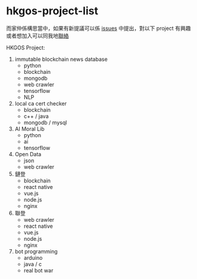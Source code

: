 # hkgos-project-list
而家仲係構思當中，如果有新提議可以係 [issues](https://github.com/hkgos/hkgos-project-list/issues/new) 中提出，對以下 project 有興趣或者想加入可以同我地[聯絡](https://github.com/hkgos/about-us/blob/master/README.md#%E8%81%AF%E7%B5%A1%E6%88%91%E5%80%91)

HKGOS Project:
1. immutable blockchain news database
    - python
    - blockchain
    - mongodb
    - web crawler
    - tensorflow
    - NLP
2. local ca cert checker
    - blockchain
    - c++ / java
    - mongodb / mysql
3. AI Moral Lib
    - python
    - ai
    - tensorflow
4. Open Data
    - json
    - web crawler
5. 鏈登
    - blockchain
    - react native
    - vue.js
    - node.js
    - nginx
6. 聯登
    - web crawler
    - react native
    - vue.js
    - node.js
    - nginx
7. bot programming
    - arduino
    - java / c
    - real bot war
